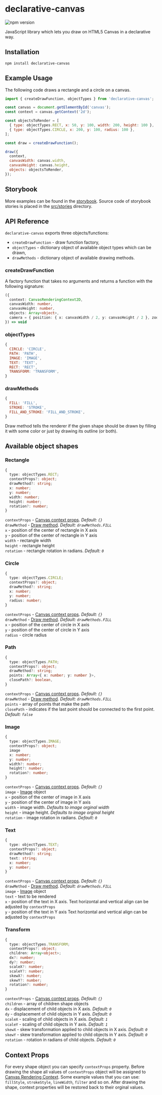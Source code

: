 # declarative-canvas
![npm version](https://badge.fury.io/js/declarative-canvas.svg)

JavaScript library which lets you draw on HTML5 Canvas in a declarative way.

## Installation
```
npm install declarative-canvas
```

## Example Usage
The following code draws a rectangle and a circle on a canvas.
```js
import { createDrawFunction, objectTypes } from 'declarative-canvas';

const canvas = document.getElementById('canvas');
const context = canvas.getContext('2d');

const objectsToRender = [
  { type: objectTypes.RECT, x: 50, y: 100, width: 200, height: 100 },
  { type: objectTypes.CIRCLE, x: 200, y: 100, radius: 100 },
];

const draw = createDrawFunction();

draw({
  context,
  canvasWidth: canvas.width,
  canvasHeight: canvas.height,
  objects: objectsToRender,
});
```

## Storybook
More examples can be found in the [storybook](https://lukix.github.io/declarative-canvas). Source code of storybook stories is placed in the [src/stories](./src/stories) directory.

## API Reference
`declarative-canvas` exports three objects/functions:
- `createDrawFunction` - draw function factory,
- `objectTypes` - dictionary object of available object types which can be drawn,
- `drawMethods` - dictionary object of available drawing methods.

### createDrawFunction
A factory function that takes no arguments and returns a function with the following signature:

```ts
({
  context: CanvasRenderingContext2D,
  canvasWidth: number,
  canvasHeight: number,
  objects: Array<object>,
  camera = { position: { x: canvasWidth / 2, y: canvasHeight / 2 }, zoom: 1 },
}) => void
```

### objectTypes
```js
{
  CIRCLE: 'CIRCLE',
  PATH: 'PATH',
  IMAGE: 'IMAGE',
  TEXT: 'TEXT',
  RECT: 'RECT',
  TRANSFORM: 'TRANSFORM',
}
```

### drawMethods
```js
{
  FILL: 'FILL',
  STROKE: 'STROKE',
  FILL_AND_STROKE: 'FILL_AND_STROKE',
}
```
Draw method tells the renderer if the given shape should be drawn by filling it with some color
or just by drawing its outline (or both).

## Available object shapes

### Rectangle
```ts
{
  type: objectTypes.RECT;
  contextProps?: object;
  drawMethod?: string;
  x: number;
  y: number;
  width: number;
  height: number;
  rotation?: number;
}
```
`contextProps` - [Canvas context props](#Context-Props). *Default: `{}`*  
`drawMethod` - [Draw method](#drawMethods). *Default: `drawMethods.FILL`*  
`x` - position of the center of rectangle in X axis  
`y` - position of the center of rectangle in Y axis  
`width` - rectangle width  
`height` - rectangle height  
`rotation` - rectangle rotation in radians. *Default: `0`* 


### Circle
```ts
{
  type: objectTypes.CIRCLE;
  contextProps?: object;
  drawMethod?: string;
  x: number;
  y: number;
  radius: number;
}
```
`contextProps` - [Canvas context props](#Context-Props). *Default: `{}`*  
`drawMethod` - [Draw method](#drawMethods). *Default: `drawMethods.FILL`*  
`x` - position of the center of circle in X axis  
`y` - position of the center of circle in Y axis  
`radius` - circle radius

### Path
```ts
{
  type: objectTypes.PATH;
  contextProps?: object;
  drawMethod?: string;
  points: Array<{ x: number; y: number }>,
  closePath?: boolean,
}
```
`contextProps` - [Canvas context props](#Context-Props). *Default: `{}`*  
`drawMethod` - [Draw method](#drawMethods). *Default: `drawMethods.FILL`*  
`points` - array of points that make the path  
`closePath` - indicates if the last point should be connected to the first point. *Default: `false`*  

### Image
```ts
{
  type: objectTypes.IMAGE;
  contextProps?: object;
  image
  x: number;
  y: number;
  width?: number;
  height?: number;
  rotation?: number;
}
```
`contextProps` - [Canvas context props](#Context-Props). *Default: `{}`*  
`image` - [Image](https://developer.mozilla.org/en-US/docs/Web/API/HTMLImageElement/Image) object  
`x` - position of the center of image in X axis  
`y` - position of the center of image in Y axis  
`width` - image width. *Defaults to image orginal width*  
`height` - image height. *Defaults to image orginal height*    
`rotation` - image rotation in radians. *Default: `0`*  

### Text
```ts
{
  type: objectTypes.TEXT;
  contextProps?: object;
  drawMethod?: string;
  text: string;
  x: number;
  y: number;
}
```
`contextProps` - [Canvas context props](#Context-Props). *Default: `{}`*  
`drawMethod` - [Draw method](#drawMethods). *Default: `drawMethods.FILL`*  
`image` - [Image](https://developer.mozilla.org/en-US/docs/Web/API/HTMLImageElement/Image) object  
`text` - text to be rendered  
`x` - position of the text in X axis. Text horizontal and vertical align can be adjusted by `contextProps`  
`y` - position of the text in Y axis Text horizontal and vertical align can be adjusted by `contextProps`  

### Transform
```ts
{
  type: objectTypes.TRANSFORM;
  contextProps?: object;
  children: Array<object>;
  dx?: number;
  dy?: number;
  scaleX?: number;
  scaleY?: number;
  skewX?: number;
  skewY?: number;
  rotation?: number;
}
```
`contextProps` - [Canvas context props](#Context-Props). *Default: `{}`*  
`children` - array of children shape objects  
`dx` - displacement of child objects in X axis. *Default: `0`*  
`dy` - displacement of child objects in Y axis. *Default: `0`*  
`scaleX` - scaling of child objects in X axis. *Default: `1`*  
`scaleY` - scaling of child objects in Y axis. *Default: `1`*  
`skewX` - skew transformation applied to child objects in X axis. *Default: `0`*  
`skewY` - skew transformation applied to child objects in Y axis. *Default: `0`*  
`rotation` - rotation in radians of child objects. *Default: `0`*  

## Context Props
For every shape object you can specify `contextProps` property.
Before drawing the shape all values of `contextProps` object will be assigned
to [Canvas Rendering Context](https://developer.mozilla.org/en-US/docs/Web/API/CanvasRenderingContext2D).
Some example values that you can use: `fillStyle`, `strokeStyle`, `lineWidth`, `filter` and so on.
After drawing the shape, context properties will be restored back to their orginal values.
